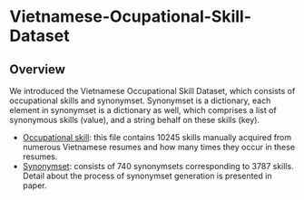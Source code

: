 # Vietnamese-Ocupational-Skill-Dataset

## Overview
We introduced the Vietnamese Occupational Skill Dataset, which consists of occupational skills and synonymset. Synonymset is a dictionary, each element in synonymset is a dictionary as well, which comprises a list of synonymous skills (value), and a string behalf on these skills (key).
*  [Occupational skill](https://github.com/CaoHaiNam/Vietnamese-Ocupational-Skill-Dataset/blob/main/raw_skill_terms.txt): this file contains 10245 skills manually acquired from numerous Vietnamese resumes and how many times they occur in these resumes.
* [Synonymset](https://github.com/CaoHaiNam/Vietnamese-Ocupational-Skill-Dataset/blob/main/synonymSet.json): consists of 740 synonymsets corresponding to 3787 skills. Detail about the process of synonymset generation is presented in paper.


